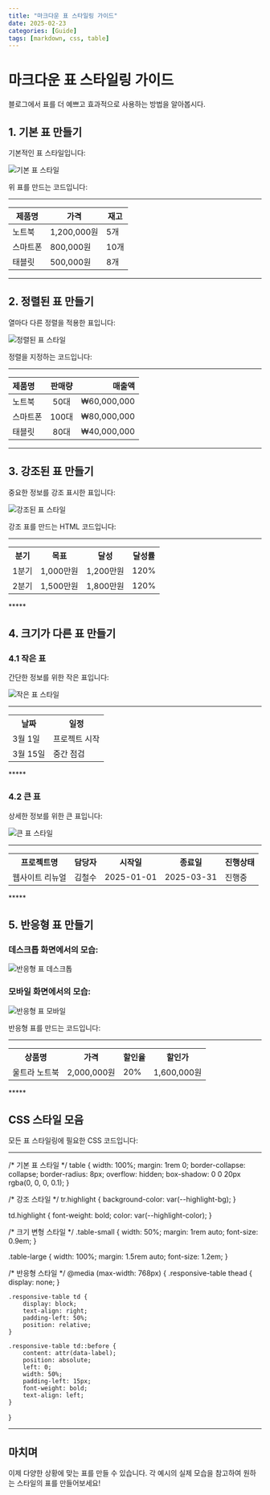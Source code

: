 ```yaml
---
title: "마크다운 표 스타일링 가이드"
date: 2025-02-23
categories: [Guide]
tags: [markdown, css, table]
---
```


# 마크다운 표 스타일링 가이드

블로그에서 표를 더 예쁘고 효과적으로 사용하는 방법을 알아봅시다.

## 1. 기본 표 만들기

기본적인 표 스타일입니다:

![기본 표 스타일](/assets/images/003_table_guide/01.png)

위 표를 만드는 코드입니다:

*****
| 제품명 | 가격 | 재고 |
|--------|------|------|
| 노트북 | 1,200,000원 | 5개 |
| 스마트폰 | 800,000원 | 10개 |
| 태블릿 | 500,000원 | 8개 |
*****

## 2. 정렬된 표 만들기

열마다 다른 정렬을 적용한 표입니다:

![정렬된 표 스타일](/assets/images/003_table_guide/02.png)

정렬을 지정하는 코드입니다:

*****
| 제품명 | 판매량 | 매출액 |
|:-------|:------:|--------:|
| 노트북 | 50대 | ₩60,000,000 |
| 스마트폰 | 100대 | ₩80,000,000 |
| 태블릿 | 80대 | ₩40,000,000 |
*****

## 3. 강조된 표 만들기

중요한 정보를 강조 표시한 표입니다:

![강조된 표 스타일](/assets/images/003_table_guide/03.png)

강조 표를 만드는 HTML 코드입니다:

*****
<table>
  <tr>
    <th>분기</th>
    <th>목표</th>
    <th>달성</th>
    <th>달성률</th>
  </tr>
  <tr class="highlight">
    <td>1분기</td>
    <td>1,000만원</td>
    <td>1,200만원</td>
    <td>120%</td>
  </tr>
  <tr>
    <td>2분기</td>
    <td>1,500만원</td>
    <td class="highlight">1,800만원</td>
    <td>120%</td>
  </tr>
</table>
*****

## 4. 크기가 다른 표 만들기

### 4.1 작은 표

간단한 정보를 위한 작은 표입니다:

![작은 표 스타일](/assets/images/003_table_guide/04.png)

*****
<table class="table-small">
  <tr>
    <th>날짜</th>
    <th>일정</th>
  </tr>
  <tr>
    <td>3월 1일</td>
    <td>프로젝트 시작</td>
  </tr>
  <tr>
    <td>3월 15일</td>
    <td>중간 점검</td>
  </tr>
</table>
*****

### 4.2 큰 표

상세한 정보를 위한 큰 표입니다:

![큰 표 스타일](/assets/images/003_table_guide/05.png)

*****
<table class="table-large">
  <tr>
    <th>프로젝트명</th>
    <th>담당자</th>
    <th>시작일</th>
    <th>종료일</th>
    <th>진행상태</th>
  </tr>
  <tr>
    <td>웹사이트 리뉴얼</td>
    <td>김철수</td>
    <td>2025-01-01</td>
    <td>2025-03-31</td>
    <td>진행중</td>
  </tr>
</table>
*****

## 5. 반응형 표 만들기

### 데스크톱 화면에서의 모습:
![반응형 표 데스크톱](/assets/images/003_table_guide/06.png)

### 모바일 화면에서의 모습:
![반응형 표 모바일](/assets/images/003_table_guide/07.png)

반응형 표를 만드는 코드입니다:

*****
<table class="responsive-table">
  <tr>
    <th>상품명</th>
    <th>가격</th>
    <th>할인율</th>
    <th>할인가</th>
  </tr>
  <tr>
    <td data-label="상품명">울트라 노트북</td>
    <td data-label="가격">2,000,000원</td>
    <td data-label="할인율">20%</td>
    <td data-label="할인가">1,600,000원</td>
  </tr>
</table>
*****

## CSS 스타일 모음

모든 표 스타일링에 필요한 CSS 코드입니다:

*****
/* 기본 표 스타일 */
table {
    width: 100%;
    margin: 1rem 0;
    border-collapse: collapse;
    border-radius: 8px;
    overflow: hidden;
    box-shadow: 0 0 20px rgba(0, 0, 0, 0.1);
}

/* 강조 스타일 */
tr.highlight {
    background-color: var(--highlight-bg);
}

td.highlight {
    font-weight: bold;
    color: var(--highlight-color);
}

/* 크기 변형 스타일 */
.table-small {
    width: 50%;
    margin: 1rem auto;
    font-size: 0.9em;
}

.table-large {
    width: 100%;
    margin: 1.5rem auto;
    font-size: 1.2em;
}

/* 반응형 스타일 */
@media (max-width: 768px) {
    .responsive-table thead {
        display: none;
    }
    
    .responsive-table td {
        display: block;
        text-align: right;
        padding-left: 50%;
        position: relative;
    }
    
    .responsive-table td::before {
        content: attr(data-label);
        position: absolute;
        left: 0;
        width: 50%;
        padding-left: 15px;
        font-weight: bold;
        text-align: left;
    }
}
*****

## 마치며

이제 다양한 상황에 맞는 표를 만들 수 있습니다. 각 예시의 실제 모습을 참고하여 원하는 스타일의 표를 만들어보세요! 